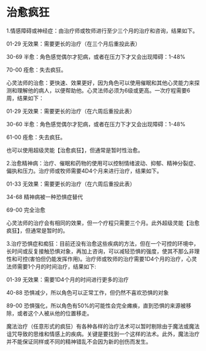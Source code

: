 # 治愈疯狂

1.情感障碍或神经症：由治疗师或牧师进行至少三个月的治疗和咨询，结果如下。

01-29 无效果：需要更长的治疗（在三个月后重投此表）

30-69 半愈：角色感觉偶尔才犯病，或者在压力下才又会出现障碍：1-48%

70-00 痊愈：失去疯狂。

心灵法师的治愈：更快速、效果更好，因为角色可以使用催眠和其他心灵能力来探测和理解他的病人，以便帮助他。心灵法师必须为6级或更高。一次疗程需要6周，结果如下：

01-29 无效果：需要更长的治疗（在六周后重投此表）

30-60 半愈：角色感觉偶尔才犯病，或者在压力下才又会出现障碍：1-48%

61-00 痊愈：失去疯狂。

也可以使用超级灵能【治愈疯狂】，但通常是暂时性治愈。

2.治愈精神病：治疗、催眠和药物的使用可以控制情绪波动、抑郁、精神分裂症、偏执和压力。治疗师或牧师需要4D4个月来进行治疗，结果如下。

01-33 无效果：需要更长的治疗（在六周后重投此表）

34-68 精神病被一种恐惧症替代

69-00 完全治愈

心灵法师的治疗会有相同的效果，但一个疗程只需要三个月。此外超级灵能【治愈疯狂】，但通常是暂时的。

3.治疗恐惧症和痴狂：目前还没有治愈这些疾病的方法，但在一个可控的环境中，长时间或反复接触恐惧对象，再加上咨询，可以减轻恐惧的强度，使其不那么非理性和可控(害怕但仍能发挥作用)。治疗师或牧师的治疗需要1D4个月的治疗，心灵法师需要1个月的时间治疗，结果如下:

01-39 无效果：需要1D4个月的时间进行更多的治疗

40-88 恐惧减少，所以角色可以正常工作，但仍然不喜欢恐惧的对象

89-00
恐惧强化，所以角色有50%的可能性会完全瘫痪，直到恐惧的来源被移除，或者这个人被从他的位置移走。

魔法治疗（任意形式的疯狂）有各种各样的治疗法术可以暂时剔除由于魔法或魔法诅咒导致的思维和情感上的疾病。关键是要找到一个这样的法术。此外，魔法治疗并不能保证同样或不同的精神错乱不会因为新的创伤而发生。
